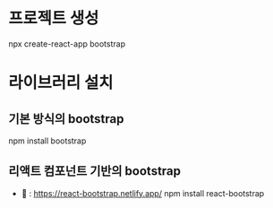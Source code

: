 # 프로젝트 생성
npx create-react-app bootstrap

# 라이브러리 설치

## 기본 방식의 bootstrap
npm install bootstrap

## 리액트 컴포넌트 기반의 bootstrap
- 📕 : https://react-bootstrap.netlify.app/
npm install react-bootstrap